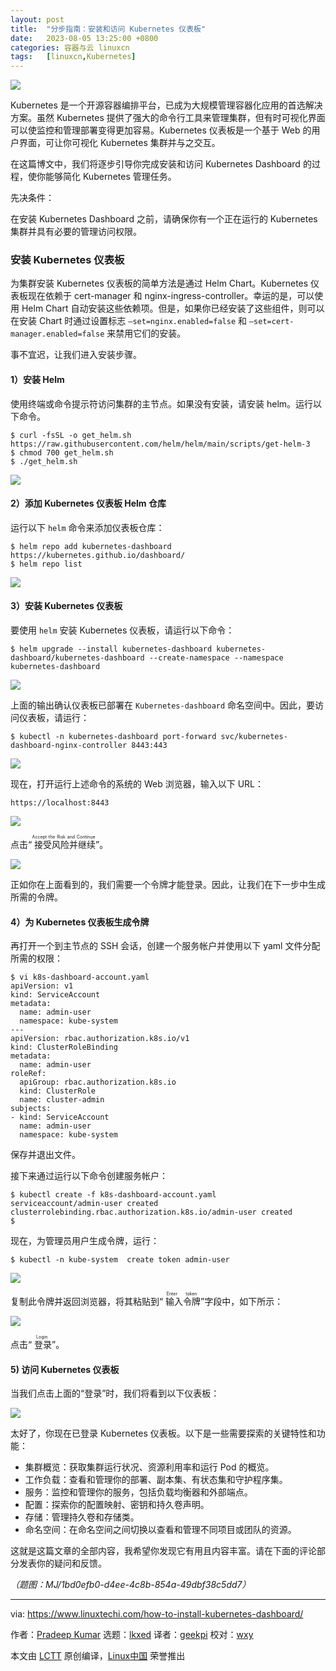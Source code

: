 ```yaml
---
layout: post
title:	"分步指南：安装和访问 Kubernetes 仪表板"
date:	2023-08-05 13:25:00 +0800 
categories:	容器与云 linuxcn 
tags:	[linuxcn,Kubernetes]
---
```



![](/Asserts/Images//attachment/album/202308/05/132420lppzypd5fzvhz1dy.jpg)


Kubernetes 是一个开源容器编排平台，已成为大规模管理容器化应用的首选解决方案。虽然 Kubernetes 提供了强大的命令行工具来管理集群，但有时可视化界面可以使监控和管理部署变得更加容易。Kubernetes 仪表板是一个基于 Web 的用户界面，可让你可视化 Kubernetes 集群并与之交互。


在这篇博文中，我们将逐步引导你完成安装和访问 Kubernetes Dashboard 的过程，使你能够简化 Kubernetes 管理任务。


先决条件：


在安装 Kubernetes Dashboard 之前，请确保你有一个正在运行的 Kubernetes 集群并具有必要的管理访问权限。


### 安装 Kubernetes 仪表板


为集群安装 Kubernetes 仪表板的简单方法是通过 Helm Chart。Kubernetes 仪表板现在依赖于 cert-manager 和 nginx-ingress-controller。幸运的是，可以使用 Helm Chart 自动安装这些依赖项。但是，如果你已经安装了这些组件，则可以在安装 Chart 时通过设置标志 `–set=nginx.enabled=false` 和 `–set=cert-manager.enabled=false` 来禁用它们的安装。


事不宜迟，让我们进入安装步骤。


#### 1）安装 Helm


使用终端或命令提示符访问集群的主节点。如果没有安装，请安装 helm。运行以下命令。



```
$ curl -fsSL -o get_helm.sh https://raw.githubusercontent.com/helm/helm/main/scripts/get-helm-3
$ chmod 700 get_helm.sh
$ ./get_helm.sh

```

![](/Asserts/Images//attachment/album/202308/05/132634jkxyu30q7e5f4yag.jpg)


#### 2）添加 Kubernetes 仪表板 Helm 仓库


运行以下 `helm` 命令来添加仪表板仓库：



```
$ helm repo add kubernetes-dashboard https://kubernetes.github.io/dashboard/
$ helm repo list

```

![](/Asserts/Images//attachment/album/202308/05/132647y2ujt0weyw2wzyw0.jpg)


#### 3）安装 Kubernetes 仪表板


要使用 `helm` 安装 Kubernetes 仪表板，请运行以下命令：



```
$ helm upgrade --install kubernetes-dashboard kubernetes-dashboard/kubernetes-dashboard --create-namespace --namespace kubernetes-dashboard

```

![](/Asserts/Images//attachment/album/202308/05/132701x38u3xfh8rr9bf12.jpg)


上面的输出确认仪表板已部署在 `Kubernetes-dashboard` 命名空间中。因此，要访问仪表板，请运行：



```
$ kubectl -n kubernetes-dashboard port-forward svc/kubernetes-dashboard-nginx-controller 8443:443

```

![](/Asserts/Images//attachment/album/202308/05/132718jwzb95iippcwlp6h.jpg)


现在，打开运行上述命令的系统的 Web 浏览器，输入以下 URL：



```
https://localhost:8443

```

![](/Asserts/Images//attachment/album/202308/05/132730qjqkxmnzeekkxq7x.jpg)


点击“<ruby> 接受风险并继续 <rt>  Accept the Risk and Continue </rt></ruby>”。


![](/Asserts/Images//attachment/album/202308/05/132744mveh1zb5vhgx50wb.jpg)


正如你在上面看到的，我们需要一个令牌才能登录。因此，让我们在下一步中生成所需的令牌。


#### 4）为 Kubernetes 仪表板生成令牌


再打开一个到主节点的 SSH 会话，创建一个服务帐户并使用以下 yaml 文件分配所需的权限：



```
$ vi k8s-dashboard-account.yaml
apiVersion: v1
kind: ServiceAccount
metadata:
  name: admin-user
  namespace: kube-system
---
apiVersion: rbac.authorization.k8s.io/v1
kind: ClusterRoleBinding
metadata:
  name: admin-user
roleRef:
  apiGroup: rbac.authorization.k8s.io
  kind: ClusterRole
  name: cluster-admin
subjects:
- kind: ServiceAccount
  name: admin-user
  namespace: kube-system

```

保存并退出文件。


接下来通过运行以下命令创建服务帐户：



```
$ kubectl create -f k8s-dashboard-account.yaml
serviceaccount/admin-user created
clusterrolebinding.rbac.authorization.k8s.io/admin-user created
$

```

现在，为管理员用户生成令牌，运行：



```
$ kubectl -n kube-system  create token admin-user

```

![](/Asserts/Images//attachment/album/202308/05/132804eojycd99cdjjzicy.jpg)


复制此令牌并返回浏览器，将其粘贴到“<ruby> 输入令牌 <rt>  Enter token </rt></ruby>”字段中，如下所示：


![](/Asserts/Images//attachment/album/202308/05/132812khmmk9qzm8ffh39c.jpg)


点击“<ruby> 登录 <rt>  Login </rt></ruby>”。


#### 5) 访问 Kubernetes 仪表板


当我们点击上面的“登录”时，我们将看到以下仪表板：


![](/Asserts/Images//attachment/album/202308/05/132838vrp3epbp0hobphpo.jpg)


太好了，你现在已登录 Kubernetes 仪表板。以下是一些需要探索的关键特性和功能：


* 集群概览：获取集群运行状况、资源利用率和运行 Pod 的概览。
* 工作负载：查看和管理你的部署、副本集、有状态集和守护程序集。
* 服务：监控和管理你的服务，包括负载均衡器和外部端点。
* 配置：探索你的配置映射、密钥和持久卷声明。
* 存储：管理持久卷和存储类。
* 命名空间：在命名空间之间切换以查看和管理不同项目或团队的资源。


这就是这篇文章的全部内容，我希望你发现它有用且内容丰富。请在下面的评论部分发表你的疑问和反馈。


*（题图：MJ/1bd0efb0-d4ee-4c8b-854a-49dbf38c5dd7）*




---


via: <https://www.linuxtechi.com/how-to-install-kubernetes-dashboard/>


作者：[Pradeep Kumar](https://www.linuxtechi.com/author/pradeep/) 选题：[lkxed](https://github.com/lkxed/) 译者：[geekpi](https://github.com/geekpi) 校对：[wxy](https://github.com/wxy)


本文由 [LCTT](https://github.com/LCTT/TranslateProject) 原创编译，[Linux中国](https://linux.cn/) 荣誉推出
